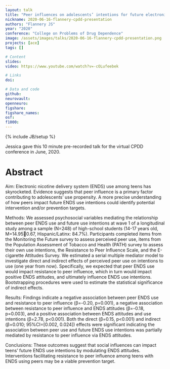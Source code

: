 ```yaml
---
layout: talk
title: "Peer influences on adolescents’ intentions for future electronic nicotine delivery system use"
nickname: 2020-06-16-flannery-cpdd-presentation
authors: "Flannery JS"
year: "2020"
conference: "College on Problems of Drug Dependence"
image: /assets/images/talks/2020-06-16-flannery-cpdd-presentation.png
projects: [ace]
tags: []

# Content
slides:
video: https://www.youtube.com/watch?v=-cOLufeebek

# Links
doi:

# Data and code
github:
neurovault:
openneuro:
figshare:
figshare_names:
osf:
f1000:
---
```

{% include JB/setup %}

Jessica gave this 10 minute pre-recorded talk for the virtual CPDD conference in June, 2020.

# Abstract
Aim: Electronic nicotine delivery system (ENDS) use among teens has skyrocketed. Evidence suggests that peer influence is a primary factor contributing to adolescents’ use propensity. A more precise understanding of how peers impact future ENDS use intentions could identify potential intervention and/or prevention targets.

Methods: We assessed psychosocial variables mediating the relationship between peer ENDS use and future use intentions at wave 1 of a longitudinal study among a sample (N=248) of high-school students (14-17 years old, M=14.950.67, Hispanic/Latinx: 84.7%). Participants completed items from the Monitoring the Future survey to assess perceived peer use, items from the Population Assessment of Tobacco and Health (PATH) survey to assess their own use intentions, the Resistance to Peer Influence Scale, and the E-cigarette Attitudes Survey. We estimated a serial multiple mediator model to investigate direct and indirect effects of perceived peer use on intentions to use (one year from now). Specifically, we expected that peer ENDS use would impact resistance to peer influence, which in turn would impact positive ENDS attitudes, and ultimately influence ENDS use intentions. Bootstrapping procedures were used to estimate the statistical significance of indirect effects.

Results: Findings indicate a negative association between peer ENDS use and resistance to peer influence (β=-0.20, p=0.001), a negative association between resistance to peer influence and ENDS attitudes (β=-0.18, p=0.003), and a positive association between ENDS attitudes and use intentions (β=2.78, p<0.001). Both the direct (β=0.15, p<0.001) and indirect (β=0.010; 95%CI=[0.002, 0.024]) effects were significant indicating the association between peer use and future ENDS use intentions was partially mediated by resistance to peer influence via ENDS attitudes.

Conclusions: These outcomes suggest that social influences can impact teens’ future ENDS use intentions by modulating ENDS attitudes. Interventions facilitating resistance to peer influence among teens with ENDS using peers may be a viable prevention target.
